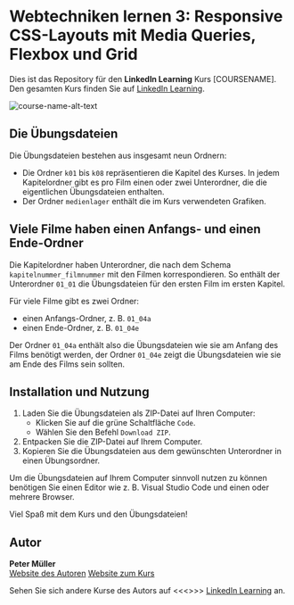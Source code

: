 # Webtechniken lernen 3: Responsive CSS-Layouts mit Media Queries, Flexbox und Grid

Dies ist das Repository für den **LinkedIn Learning** Kurs [COURSENAME]. Den gesamten Kurs finden Sie auf [LinkedIn Learning][lil-course-url].

![course-name-alt-text][lil-thumbnail-url]


## Die Übungsdateien     
Die Übungsdateien bestehen aus insgesamt neun Ordnern:     

- Die Ordner `k01` bis `k08` repräsentieren die Kapitel des Kurses. In jedem Kapitelordner gibt es pro Film einen oder zwei Unterordner, die die eigentlichen Übungsdateien enthalten.     
- Der Ordner `medienlager` enthält die im Kurs verwendeten Grafiken.     


## Viele Filme haben einen Anfangs- und einen Ende-Ordner     
Die Kapitelordner haben Unterordner, die nach dem Schema `kapitelnummer_filmnummer` mit den Filmen korrespondieren. So enthält der Unterordner `01_01` die Übungsdateien für den ersten Film im ersten Kapitel.

Für viele Filme gibt es zwei Ordner: 

- einen Anfangs-Ordner, z. B. `01_04a`    
- einen Ende-Ordner, z. B. `01_04e`     

Der Ordner `01_04a` enthält also die Übungsdateien wie sie am Anfang des Films benötigt werden, der Ordner `01_04e` zeigt die Übungsdateien wie sie am Ende des Films sein sollten. 


## Installation und Nutzung          
1. Laden Sie die Übungsdateien als ZIP-Datei auf Ihren Computer:   
    - Klicken Sie auf die grüne Schaltfläche `Code`.
    - Wählen Sie den Befehl `Download ZIP`. 
2. Entpacken Sie die ZIP-Datei auf Ihrem Computer. 
3. Kopieren Sie die Übungsdateien aus dem gewünschten Unterordner in einen Übungsordner. 

Um die Übungsdateien auf Ihrem Computer sinnvoll nutzen zu können benötigen Sie einen Editor wie z. B. Visual Studio Code und einen oder mehrere Browser. 

Viel Spaß mit dem Kurs und den Übungsdateien! 

## Autor    
**Peter Müller**    
[Website des Autoren](https://pmueller.de/)
[Website zum Kurs](https://html-und-css.de/videokurs)

Sehen Sie sich andere Kurse des Autors auf <<<<Link aktualisieren>>>> [LinkedIn Learning](https://www.linkedin.com/learning/instructors/name_des_autors?u=104) an.

[lil-course-url]: https://www.linkedin.com/learning/
[lil-thumbnail-url]: https://